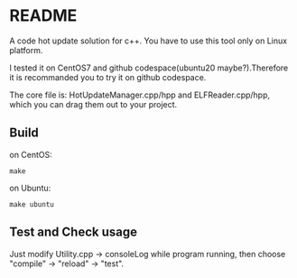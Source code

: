 # README

A code hot update solution for c++. You have to use this tool only on Linux platform.

I tested it on CentOS7 and github codespace(ubuntu20 maybe?).Therefore it is recommanded you to try it on github codespace.

The core file is: HotUpdateManager.cpp/hpp and ELFReader.cpp/hpp, which you can drag them out to your project.

## Build

on CentOS:

```
make
```

on Ubuntu:

```
make ubuntu
```

## Test and Check usage

Just modify Utility.cpp -> consoleLog while program running, then choose "compile" -> "reload" -> "test".

